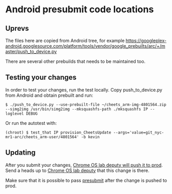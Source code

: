 # Android presubmit code locations

## Uprevs

The files here are copied from Android tree, for example
https://googleplex-android.googlesource.com/platform/tools/vendor/google_prebuilts/arc/+/master/push_to_device.py

There are several other prebuilds that needs to be maintained too.

## Testing your changes

In order to test your changes, run the test locally.  Copy push_to_device.py
from Android and obtain prebuilt and run:

```shell
$ ./push_to_device.py --use-prebuilt-file ~/cheets_arm-img-4801564.zip --simg2img /usr/bin/simg2img --mksquashfs-path ./mksquashfs IP --loglevel DEBUG
```

Or run the autotest with:

```shell
(chroot) $ test_that IP provision_CheetsUpdate --args='value=git_nyc-mr1-arc/cheets_arm-user/4801564' -b kevin
```

## Updating

After you submit your changes, [Chrome OS lab deputy will push it to
prod](https://sites.google.com/a/google.com/chromeos/for-team-members/infrastructure/chromeos-admin/push-to-prod).
Send a heads up to [Chrome OS lab
deputy](https://sites.google.com/a/google.com/chromeos/for-team-members/infrastructure/chrome-os-infrastructure-deputy)
that this change is there.

Make sure that it is possible to pass
[presubmit](https://atp.googleplex.com/tests/arc++/presubmit?state=COMPLETED&testLabelName=PRESUBMIT&tabId=test_run)
after the change is pushed to prod.
